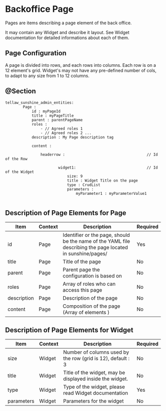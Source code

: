 # Backoffice Page

Pages are items describing a page element of the back office.

It may contain any Widget and describe it layout. See Widget documentation for detailed informations about each of them.

## Page Configuration

A page is divided into rows, and each rows into columns. Each row is on a 12 element's grid. Widget's may not have any pre-defined number of cols, to adapt to any size from 1 to 12 columns.
 
## @Section
 
```
tellaw_sunshine_admin_entities:
        Page :
            id : myPageId
            title : myPageTitle
            parent : parentPageName
            roles : 
                - // Agreed roles 1
                - // Agreed roles 2 ...
            description : My Page description tag
            
            content :
                
                headerrow :                                     // Id of the Row
                
                        widget1:                                // Id of the Widget
                            size: 9
                            title : Widget Title on the page
                            type : CrudList
                            parameters :
                                myParameter1 : myParameterValue1


```

## Description of Page Elements for Page

| Item                          | Context                   | Description               | Required                          |
|-------------------------------|---------------------------|---------------------------|-----------------------------------|
| id                            | Page                      | Identifier or the page, should be the name of the YAML file describing the page located in sunshine/pages/ | Yes |
| title                         | Page                      | Title of the page                                             | No |
| parent                        | Page                      | Parent page the configuration is based on                     | No |
| roles                         | Page                      | Array of roles who can access this page                       | No |
| description                   | Page                      | Description of the page                                       | No |
| content                       | Page                      | Composition of the page (Array of elements )                  | No |


## Description of Page Elements for Widget
| Item                          | Context                   | Description               | Required                          |
|-------------------------------|---------------------------|---------------------------|-----------------------------------|
| size                          | Widget                       | Number of columns used by the row (grid is 12), default : 3   | No |
| title                         | Widget                    | Title of the widget, may be displayed inside the widget.      | No |
| type                          | Widget                    | Type of the widget, please read Widget documentation          | Yes |
| parameters                    | Widget                    | Parameters for the widget                                     | No |

